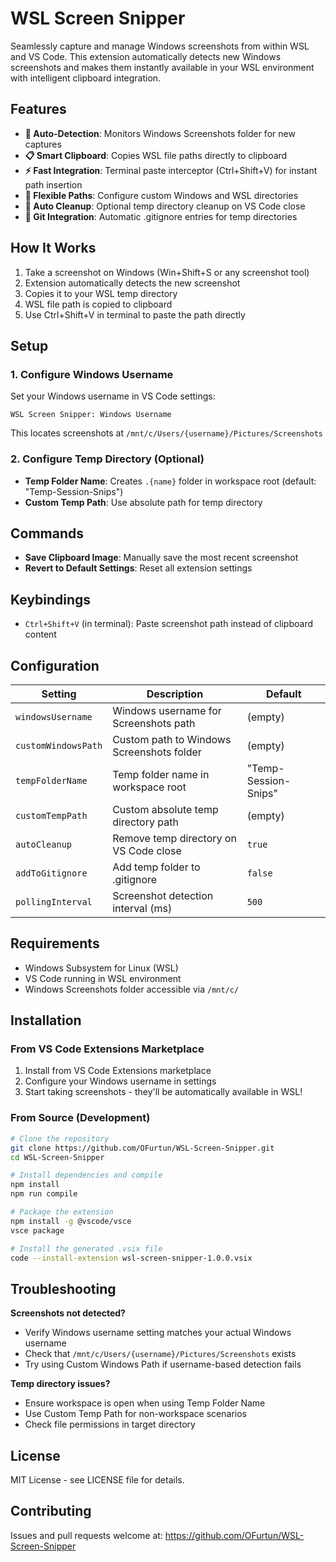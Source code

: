 # WSL Screen Snipper

Seamlessly capture and manage Windows screenshots from within WSL and VS Code. This extension automatically detects new Windows screenshots and makes them instantly available in your WSL environment with intelligent clipboard integration.

## Features

- **🔄 Auto-Detection**: Monitors Windows Screenshots folder for new captures
- **📋 Smart Clipboard**: Copies WSL file paths directly to clipboard 
- **⚡ Fast Integration**: Terminal paste interceptor (Ctrl+Shift+V) for instant path insertion
- **🎯 Flexible Paths**: Configure custom Windows and WSL directories
- **🧹 Auto Cleanup**: Optional temp directory cleanup on VS Code close
- **📁 Git Integration**: Automatic .gitignore entries for temp directories

## How It Works

1. Take a screenshot on Windows (Win+Shift+S or any screenshot tool)
2. Extension automatically detects the new screenshot
3. Copies it to your WSL temp directory
4. WSL file path is copied to clipboard
5. Use Ctrl+Shift+V in terminal to paste the path directly

## Setup

### 1. Configure Windows Username
Set your Windows username in VS Code settings:
```
WSL Screen Snipper: Windows Username
```
This locates screenshots at `/mnt/c/Users/{username}/Pictures/Screenshots`

### 2. Configure Temp Directory (Optional)
- **Temp Folder Name**: Creates `.{name}` folder in workspace root (default: "Temp-Session-Snips")
- **Custom Temp Path**: Use absolute path for temp directory

## Commands

- **Save Clipboard Image**: Manually save the most recent screenshot
- **Revert to Default Settings**: Reset all extension settings

## Keybindings

- `Ctrl+Shift+V` (in terminal): Paste screenshot path instead of clipboard content

## Configuration

| Setting | Description | Default |
|---------|-------------|---------|
| `windowsUsername` | Windows username for Screenshots path | (empty) |
| `customWindowsPath` | Custom path to Windows Screenshots folder | (empty) |
| `tempFolderName` | Temp folder name in workspace root | "Temp-Session-Snips" |
| `customTempPath` | Custom absolute temp directory path | (empty) |
| `autoCleanup` | Remove temp directory on VS Code close | `true` |
| `addToGitignore` | Add temp folder to .gitignore | `false` |
| `pollingInterval` | Screenshot detection interval (ms) | `500` |

## Requirements

- Windows Subsystem for Linux (WSL)
- VS Code running in WSL environment
- Windows Screenshots folder accessible via `/mnt/c/`

## Installation

### From VS Code Extensions Marketplace
1. Install from VS Code Extensions marketplace
2. Configure your Windows username in settings
3. Start taking screenshots - they'll be automatically available in WSL!

### From Source (Development)
```bash
# Clone the repository
git clone https://github.com/OFurtun/WSL-Screen-Snipper.git
cd WSL-Screen-Snipper

# Install dependencies and compile
npm install
npm run compile

# Package the extension
npm install -g @vscode/vsce
vsce package

# Install the generated .vsix file
code --install-extension wsl-screen-snipper-1.0.0.vsix
```

## Troubleshooting

**Screenshots not detected?**
- Verify Windows username setting matches your actual Windows username
- Check that `/mnt/c/Users/{username}/Pictures/Screenshots` exists
- Try using Custom Windows Path if username-based detection fails

**Temp directory issues?**
- Ensure workspace is open when using Temp Folder Name
- Use Custom Temp Path for non-workspace scenarios
- Check file permissions in target directory

## License

MIT License - see LICENSE file for details.

## Contributing

Issues and pull requests welcome at: https://github.com/OFurtun/WSL-Screen-Snipper